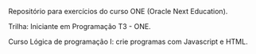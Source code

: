 Repositório para exercícios do curso ONE (Oracle Next Education).


Trilha: Iniciante em Programação T3 - ONE.

Curso Lógica de programação I: crie programas com Javascript e HTML.
